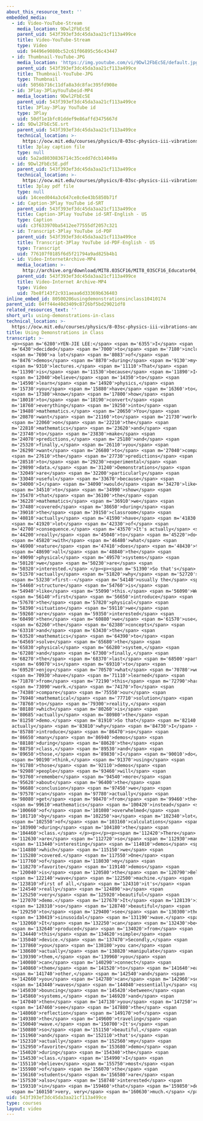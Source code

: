 ```yaml
---
about_this_resource_text: ''
embedded_media:
  - id: Video-YouTube-Stream
    media_location: 9Dwl2FbEc5E
    parent_uid: 543f393ef3dc45da3aa21cf113a499ce
    title: Video-YouTube-Stream
    type: Video
    uid: 94496e9080bc52c61f06895c56c43447
  - id: Thumbnail-YouTube-JPG
    media_location: 'https://img.youtube.com/vi/9Dwl2FbEc5E/default.jpg'
    parent_uid: 543f393ef3dc45da3aa21cf113a499ce
    title: Thumbnail-YouTube-JPG
    type: Thumbnail
    uid: 5056b716c11dfa8a3dc8fac395fd908e
  - id: 3Play-3PlayYouTubeid-MP4
    media_location: 9Dwl2FbEc5E
    parent_uid: 543f393ef3dc45da3aa21cf113a499ce
    title: 3Play-3Play YouTube id
    type: 3Play
    uid: 50df1e1bfc01ddef9e86affd3475667d
  - id: 9Dwl2FbEc5E.srt
    parent_uid: 543f393ef3dc45da3aa21cf113a499ce
    technical_location: >-
      https://ocw.mit.edu/courses/physics/8-03sc-physics-iii-vibrations-and-waves-fall-2016/instructor-insights/using-demonstrations-in-class/9Dwl2FbEc5E.srt
    title: 3play caption file
    type: null
    uid: 5a2ad8030836714c35cedd7dcb14049a
  - id: 9Dwl2FbEc5E.pdf
    parent_uid: 543f393ef3dc45da3aa21cf113a499ce
    technical_location: >-
      https://ocw.mit.edu/courses/physics/8-03sc-physics-iii-vibrations-and-waves-fall-2016/instructor-insights/using-demonstrations-in-class/9Dwl2FbEc5E.pdf
    title: 3play pdf file
    type: null
    uid: 14ceed044a3c647ce8c6e43b5850b71f
  - id: Caption-3Play YouTube id-SRT
    parent_uid: 543f393ef3dc45da3aa21cf113a499ce
    title: Caption-3Play YouTube id-SRT-English - US
    type: Caption
    uid: c3f633970ba5412ee77555df2057c321
  - id: Transcript-3Play YouTube id-PDF
    parent_uid: 543f393ef3dc45da3aa21cf113a499ce
    title: Transcript-3Play YouTube id-PDF-English - US
    type: Transcript
    uid: 776107f0185f6d5f21794a9ad825b4b1
  - id: Video-InternetArchive-MP4
    media_location: >-
      http://archive.org/download/MIT8.03SCF16/MIT8_03SCF16_Educator04_Using_Demos_in_Class_300k.mp4
    parent_uid: 543f393ef3dc45da3aa21cf113a499ce
    title: Video-Internet Archive-MP4
    type: Video
    uid: 7be8f143f2c931aeaa6d33369b636403
inline_embed_id: 80500206usingdemonstrationsinclass10410174
parent_uid: 04ff44e40d3409c8726bf5bd29021df8
related_resources_text: ''
short_url: using-demonstrations-in-class
technical_location: >-
  https://ocw.mit.edu/courses/physics/8-03sc-physics-iii-vibrations-and-waves-fall-2016/instructor-insights/using-demonstrations-in-class
title: Using Demonstrations in Class
transcript: >-
  <p><span m='6280'>YEN-JIE LEE:</span> <span m='6355'>I</span> <span
  m='6430'>decided</span> <span m='7000'>to</span> <span m='7180'>include</span>
  <span m='7690'>a lot</span> <span m='8083'>of</span> <span
  m='8476'>demos</span> <span m='8870'>during</span> <span m='9130'>my</span>
  <span m='9310'>lectures.</span> <span m='11110'>That</span> <span
  m='11390'>is</span> <span m='11530'>because</span> <span m='11890'>I</span>
  <span m='12040'>believe</span> <span m='14350'>to</span> <span
  m='14590'>learn</span> <span m='14920'>physics,</span> <span
  m='15730'>you</span> <span m='15880'>have</span> <span m='16360'>to</span>
  <span m='17380'>know</span> <span m='17800'>how</span> <span
  m='18010'>to</span> <span m='18190'>convert</span> <span
  m='18760'>everything</span> <span m='19250'>into</span> <span
  m='19480'>mathematics.</span> <span m='20650'>You</span> <span
  m='20870'>want</span> <span m='21160'>to</span> <span m='21730'>work</span>
  <span m='22060'>on</span> <span m='22210'>the</span> <span
  m='22810'>mathematics</span> <span m='23620'>and</span> <span
  m='23740'>to</span> <span m='23830'>make</span> <span
  m='24070'>predictions,</span> <span m='25180'>and</span> <span
  m='25320'>finally,</span> <span m='26110'>you</span> <span
  m='26290'>want</span> <span m='26680'>to</span> <span m='27040'>compare</span>
  <span m='27610'>the</span> <span m='27730'>predictions</span> <span
  m='28510'>to</span> <span m='29230'>experimental</span> <span
  m='29890'>data.</span> <span m='31240'>Demonstrations</span> <span
  m='32049'>are</span> <span m='32200'>particularly</span> <span
  m='33040'>useful</span> <span m='33670'>because</span> <span
  m='34000'>I</span> <span m='34090'>would</span> <span m='34270'>like</span>
  <span m='34510'>to</span> <span m='34990'>show</span> <span
  m='35470'>that</span> <span m='36100'>the</span> <span
  m='36220'>mathematics</span> <span m='36910'>we</span> <span
  m='37480'>covered</span> <span m='38650'>during</span> <span
  m='39010'>the</span> <span m='39150'>classroom</span> <span
  m='40810'>actually</span> <span m='41590'>have</span> <span m='41830'>a</span>
  <span m='41920'>lot</span> <span m='42330'>of</span> <span
  m='42700'>consequence.</span> <span m='43570'>It's actually</span> <span
  m='44200'>really</span> <span m='45040'>to</span> <span m='45220'>do</span>
  <span m='45820'>with</span> <span m='46480'>what</span> <span
  m='46900'>nature</span> <span m='47410'>does</span> <span m='48430'>to</span>
  <span m='48690'>all</span> <span m='48840'>the</span> <span
  m='49090'>physical</span> <span m='49570'>systems</span> <span
  m='50120'>we</span> <span m='50230'>are</span> <span
  m='50320'>interested.</span> </p><p><span m='51390'>So that's</span> <span
  m='51570'>actually</span> <span m='51820'>why</span> <span m='52720'>we</span>
  <span m='53230'>first--</span> <span m='54140'>usually the</span> <span
  m='54460'>structure</span> <span m='54760'>is</span> <span
  m='54940'>like</span> <span m='55090'>this.</span> <span m='56090'>We</span>
  <span m='56140'>first</span> <span m='56650'>introduce</span> <span
  m='57670'>the</span> <span m='57820'>physical</span> <span
  m='58390'>situation</span> <span m='59110'>we</span> <span
  m='59260'>are</span> <span m='59350'>interested</span> <span
  m='60490'>then</span> <span m='60880'>we</span> <span m='61570'>use</span>
  <span m='62260'>the</span> <span m='62380'>concepts</span> <span
  m='63310'>and</span> <span m='63430'>the</span> <span
  m='63520'>mathematics</span> <span m='64390'>to</span> <span
  m='64569'>solve</span> <span m='65680'>the</span> <span
  m='65830'>physical</span> <span m='66280'>system,</span> <span
  m='67280'>and</span> <span m='67300'>finally,</span> <span
  m='68270'>the</span> <span m='68370'>last</span> <span m='68500'>part</span>
  <span m='69070'>is</span> <span m='69310'>to</span> <span
  m='69520'>enjoy</span> <span m='70570'>what</span> <span m='70780'>we</span>
  <span m='70930'>have</span> <span m='71110'>learned</span> <span
  m='71870'>from</span> <span m='72190'>this</span> <span m='72790'>hard</span>
  <span m='73090'>work.</span> <span m='74170'>To</span> <span
  m='74380'>compare</span> <span m='75550'>our</span> <span
  m='76940'>mathematical</span> <span m='77710'>solution</span> <span
  m='78760'>to</span> <span m='79300'>reality,</span> <span
  m='80180'>which</span> <span m='80260'>is</span> <span
  m='80685'>actually</span> <span m='80980'>the</span> <span
  m='81250'>demo.</span> <span m='81910'>So that</span> <span m='82140'>is
  actually</span> <span m='83810'>why</span> <span m='84730'>I</span> <span
  m='85780'>introduce</span> <span m='86470'>so</span> <span
  m='86650'>many</span> <span m='86940'>demos</span> <span
  m='88180'>during</span> <span m='88620'>the</span> <span
  m='88750'>class,</span> <span m='89530'>and</span> <span
  m='89650'>those,</span> <span m='89830'>I</span> <span m='90010'>do</span>
  <span m='90190'>think,</span> <span m='91370'>using</span> <span
  m='91780'>those</span> <span m='92110'>demos</span> <span
  m='92980'>people</span> <span m='93460'>will</span> <span
  m='93760'>remember</span> <span m='94540'>more</span> <span
  m='95620'>about</span> <span m='96400'>the</span> <span
  m='96680'>conclusion</span> <span m='97450'>we</span> <span
  m='97570'>can</span> <span m='97780'>actually</span> <span
  m='98080'>get</span> <span m='98470'>from</span> <span m='99460'>the</span>
  <span m='99610'>mathematics</span> <span m='100420'>instead</span> <span
  m='100660'>of</span> <span m='101080'>overwhelmed</span> <span
  m='101710'>by</span> <span m='102250'>a</span> <span m='102340'>lot</span>
  <span m='102550'>of</span> <span m='103160'>calculations</span> <span
  m='103900'>during</span> <span m='104180'>the</span> <span
  m='104460'>class.</span> </p><p></p><p><span m='112420'>There</span> <span
  m='112630'>are</span> <span m='112720'>so</span> <span m='112930'>many</span>
  <span m='113440'>interesting</span> <span m='114010'>demos</span> <span
  m='114880'>which</span> <span m='115150'>we</span> <span
  m='115280'>covered.</span> <span m='117550'>One</span> <span
  m='117760'>of</span> <span m='118030'>my</span> <span
  m='118270'>favorite</span> <span m='119140'>demos</span> <span
  m='120040'>is</span> <span m='120580'>the</span> <span m='120790'>Bell</span>
  <span m='122140'>wave</span> <span m='122500'>machine.</span> <span
  m='123810'>First of all,</span> <span m='124310'>it's</span> <span
  m='124540'>really</span> <span m='124890'>a</span> <span
  m='125250'>very</span> <span m='125920'>beautiful</span> <span
  m='127070'>demo.</span> <span m='127670'>It</span> <span m='128139'>is</span>
  <span m='128310'>so</span> <span m='128740'>beautiful</span> <span
  m='129250'>to</span> <span m='129400'>see</span> <span m='130300'>the</span>
  <span m='130419'>sinusoidal</span> <span m='131190'>wave.</span> <span
  m='132060'>It</span> <span m='132250'>can</span> <span m='132430'>be</span>
  <span m='132640'>produced</span> <span m='134020'>from</span> <span
  m='134440'>this</span> <span m='134620'>simple</span> <span
  m='135040'>device.</span> <span m='137470'>Secondly,</span> <span
  m='137860'>you</span> <span m='138180'>you can</span> <span
  m='138680'>actually</span> <span m='138820'>manipulate</span> <span
  m='139390'>them,</span> <span m='139960'>you</span> <span
  m='140080'>can</span> <span m='140290'>connect</span> <span
  m='140860'>them</span> <span m='141520'>to</span> <span m='141640'>each</span>
  <span m='141740'>other,</span> <span m='142540'>and</span> <span
  m='142660'>you</span> <span m='142780'>can</span> <span m='142960'>see</span>
  <span m='143440'>waves</span> <span m='144040'>essentially</span> <span
  m='145030'>bouncing</span> <span m='145420'>between</span> <span
  m='145860'>systems,</span> <span m='146920'>and</span> <span
  m='147040'>then</span> <span m='147130'>you</span> <span m='147250'>can</span>
  <span m='147460'>see</span> <span m='147880'>the</span> <span
  m='148060'>reflection</span> <span m='149170'>of</span> <span
  m='149380'>the</span> <span m='149600'>traveling</span> <span
  m='150040'>wave.</span> <span m='150700'>It's</span> <span
  m='150880'>so</span> <span m='151150'>beautiful,</span> <span
  m='151960'>and</span> <span m='152110'>that's</span> <span
  m='152310'>actually</span> <span m='152560'>my</span> <span
  m='152950'>favorite</span> <span m='153680'>demo</span> <span
  m='154020'>during</span> <span m='154340'>the</span> <span
  m='154530'>class.</span> <span m='154990'>I</span> <span
  m='155110'>believe</span> <span m='155750'>most</span> <span
  m='155980'>of</span> <span m='156070'>the</span> <span
  m='156160'>students</span> <span m='156580'>are</span> <span
  m='157530'>also</span> <span m='158740'>interested</span> <span
  m='159310'>in</span> <span m='159460'>that</span> <span m='159850'>demo</span>
  <span m='160150'>very, very</span> <span m='160630'>much.</span> </p>
uid: 543f393ef3dc45da3aa21cf113a499ce
type: courses
layout: video
---
```

